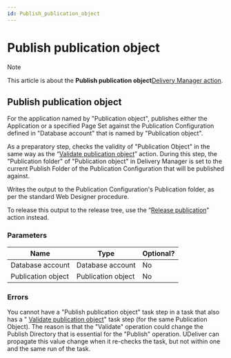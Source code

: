 ```yaml
---
id: Publish_publication_object
---
```


# Publish publication object



> [!NOTE]
> This article is about the **Publish publication object**[Delivery Manager action](/docs/Continuous_delivery/Delivery_Manager_actions_by_name).

## **Publish publication object**

For the application named by "Publication object", publishes either the Application or a specified Page Set against the Publication Configuration defined in "Database account" that is named by "Publication object".

As a preparatory step, checks the validity of "Publication Object" in the same way as the “[Validate publication object](/docs/Continuous_delivery/Delivery_Manager_actions_by_name/Validate_publication_object.md)” action. During this step, the "Publication folder" of "Publication object" in Delivery Manager is set to the current Publish Folder of the Publication Configuration that will be published against.

Writes the output to the Publication Configuration's Publication folder, as per the standard Web Designer procedure.

To release this output to the release tree, use the “[Release publication](/docs/Continuous_delivery/Delivery_Manager_actions_by_name/Release_publication.md)” action instead.

### Parameters

|**Name**|**Type**|**Optional?**|
|--------|--------|--------|
|Database account|Database account|No      |
|Publication object|Publication object|No      |



### Errors

You cannot have a "Publish publication object" task step in a task that also has a " [Validate publication object](/docs/Continuous_delivery/Delivery_Manager_actions_by_name/Validate_publication_object.md)" task step (for the same Publication Object). The reason is that the "Validate" operation could change the Publish Directory that is essential for the "Publish" operation. UDeliver can propagate this value change when it re-checks the task, but not within one and the same run of the task.